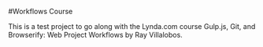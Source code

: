 #Workflows Course

This is a test project to go along with the Lynda.com course Gulp.js, Git, and Browserify: Web Project Workflows by Ray Villalobos.
